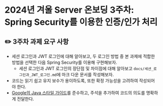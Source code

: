 # 2024년 겨울 Server 온보딩 3주차: Spring Security를 이용한 인증/인가 처리

## ✏️ 3주차 과제 요구 사항

- 세션 로그인과 JWT 로그인에 대해 알아보고, 두 로그인 방법 중 본 과제에 적합한 방법을 선택한 다음 Spring Security를 이용해 구현해보자.
    - 세션 로그인과 JWT 로그인의 장단점 및 차이점에 대해 알아보고 `docs/세션_로그인과_JWT_로그인.md`에 마크 다운 문서를 작성해보자.
- 코드는 읽기 쉽고 유지 보수가 용이하도록, 또한 확정 가능성을 고려하여 작성되어야 한다.
- [Google의 Java 스타일 가이드](https://google.github.io/styleguide/javaguide.html)를 준수하고, 주석을 추가하여 코드의 의도를 명확하게 전달한다.